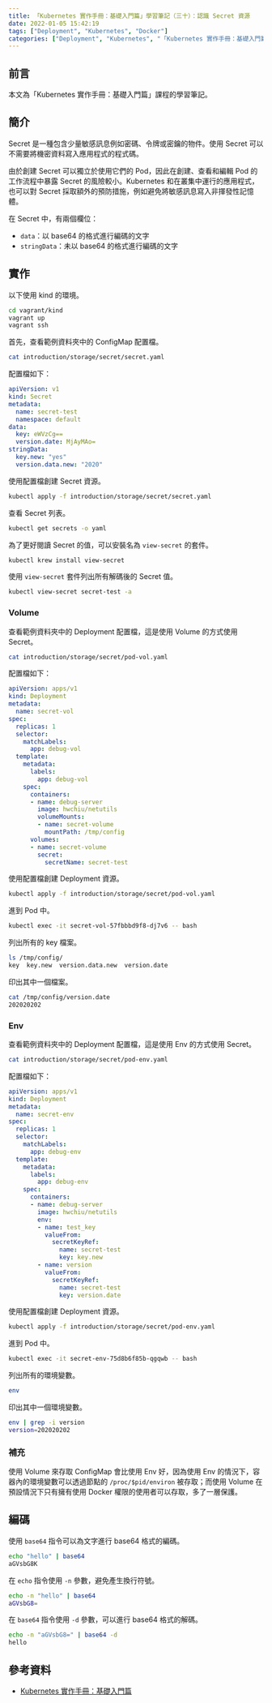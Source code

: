 ```yaml
---
title: 「Kubernetes 實作手冊：基礎入門篇」學習筆記（三十）：認識 Secret 資源
date: 2022-01-05 15:42:19
tags: ["Deployment", "Kubernetes", "Docker"]
categories: ["Deployment", "Kubernetes", "「Kubernetes 實作手冊：基礎入門篇」Study Notes"]
---
```


## 前言

本文為「Kubernetes 實作手冊：基礎入門篇」課程的學習筆記。

## 簡介

Secret 是一種包含少量敏感訊息例如密碼、令牌或密鑰的物件。使用 Secret 可以不需要將機密資料寫入應用程式的程式碼。

由於創建 Secret 可以獨立於使用它們的 Pod，因此在創建、查看和編輯 Pod 的工作流程中暴露 Secret 的風險較小。Kubernetes 和在叢集中運行的應用程式，也可以對 Secret 採取額外的預防措施，例如避免將敏感訊息寫入非揮發性記憶體。

在 Secret 中，有兩個欄位：

- `data`：以 base64 的格式進行編碼的文字
- `stringData`：未以 base64 的格式進行編碼的文字

## 實作

以下使用 kind 的環境。

```bash
cd vagrant/kind
vagrant up
vagrant ssh
```

首先，查看範例資料夾中的 ConfigMap 配置檔。

```bash
cat introduction/storage/secret/secret.yaml
```

配置檔如下：

```yaml
apiVersion: v1
kind: Secret
metadata:
  name: secret-test
  namespace: default
data:
  key: eWVzCg==
  version.date: MjAyMAo=
stringData:
  key.new: "yes"
  version.data.new: "2020"
```

使用配置檔創建 Secret 資源。

```bash
kubectl apply -f introduction/storage/secret/secret.yaml
```

查看 Secret 列表。

```bash
kubectl get secrets -o yaml
```

為了更好閱讀 Secret 的值，可以安裝名為 `view-secret` 的套件。

```bash
kubectl krew install view-secret
```

使用 `view-secret` 套件列出所有解碼後的 Secret 值。

```bash
kubectl view-secret secret-test -a
```

### Volume

查看範例資料夾中的 Deployment 配置檔，這是使用 Volume 的方式使用 Secret。

```bash
cat introduction/storage/secret/pod-vol.yaml
```

配置檔如下：

```yaml
apiVersion: apps/v1
kind: Deployment
metadata:
  name: secret-vol
spec:
  replicas: 1
  selector:
    matchLabels:
      app: debug-vol
  template:
    metadata:
      labels:
        app: debug-vol
    spec:
      containers:
      - name: debug-server
        image: hwchiu/netutils
        volumeMounts:
        - name: secret-volume
          mountPath: /tmp/config
      volumes:
      - name: secret-volume
        secret:
          secretName: secret-test
```

使用配置檔創建 Deployment 資源。

```bash
kubectl apply -f introduction/storage/secret/pod-vol.yaml
```

進到 Pod 中。

```bash
kubectl exec -it secret-vol-57fbbbd9f8-dj7v6 -- bash
```

列出所有的 key 檔案。

```bash
ls /tmp/config/
key  key.new  version.data.new  version.date
```

印出其中一個檔案。

```bash
cat /tmp/config/version.date
202020202
```

### Env

查看範例資料夾中的 Deployment 配置檔，這是使用 Env 的方式使用 Secret。

```bash
cat introduction/storage/secret/pod-env.yaml
```

配置檔如下：

```yaml
apiVersion: apps/v1
kind: Deployment
metadata:
  name: secret-env
spec:
  replicas: 1
  selector:
    matchLabels:
      app: debug-env
  template:
    metadata:
      labels:
        app: debug-env
    spec:
      containers:
      - name: debug-server
        image: hwchiu/netutils
        env:
        - name: test_key
          valueFrom:
            secretKeyRef:
              name: secret-test
              key: key.new
        - name: version
          valueFrom:
            secretKeyRef:
              name: secret-test
              key: version.date
```

使用配置檔創建 Deployment 資源。

```bash
kubectl apply -f introduction/storage/secret/pod-env.yaml
```

進到 Pod 中。

```bash
kubectl exec -it secret-env-75d8b6f85b-qgqwb -- bash
```

列出所有的環境變數。

```bash
env
```

印出其中一個環境變數。

```bash
env | grep -i version
version=202020202
```

### 補充

使用 Volume 來存取 ConfigMap 會比使用 Env 好，因為使用 Env 的情況下，容器內的環境變數可以透過節點的 `/proc/$pid/environ` 被存取；而使用 Volume 在預設情況下只有擁有使用 Docker 權限的使用者可以存取，多了一層保護。

## 編碼

使用 `base64` 指令可以為文字進行 base64 格式的編碼。

```bash
echo "hello" | base64
aGVsbG8K
```

在 `echo` 指令使用 `-n` 參數，避免產生換行符號。

```bash
echo -n "hello" | base64
aGVsbG8=
```

在 `base64` 指令使用 `-d` 參數，可以進行 base64 格式的解碼。

```bash
echo -n "aGVsbG8=" | base64 -d
hello
```

## 參考資料

- [Kubernetes 實作手冊：基礎入門篇](https://hiskio.com/courses/349/about)
